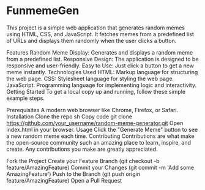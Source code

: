# FunmemeGen
This project is a simple web application that generates random memes using HTML, CSS, and JavaScript. It fetches memes from a predefined list of URLs and displays them randomly when the user clicks a button.

Features
Random Meme Display: Generates and displays a random meme from a predefined list.
Responsive Design: The application is designed to be responsive and user-friendly.
Easy to Use: Just click a button to get a new meme instantly.
Technologies Used
HTML: Markup language for structuring the web page.
CSS: Stylesheet language for styling the web page.
JavaScript: Programming language for implementing logic and interactivity.
Getting Started
To get a local copy up and running, follow these simple example steps.

Prerequisites
A modern web browser like Chrome, Firefox, or Safari.
Installation
Clone the repo
sh
Copy code
git clone https://github.com/your_username/random-meme-generator.git
Open index.html in your browser.
Usage
Click the "Generate Meme" button to see a new random meme each time.
Contributing
Contributions are what make the open-source community such an amazing place to learn, inspire, and create. Any contributions you make are greatly appreciated.

Fork the Project
Create your Feature Branch (git checkout -b feature/AmazingFeature)
Commit your Changes (git commit -m 'Add some AmazingFeature')
Push to the Branch (git push origin feature/AmazingFeature)
Open a Pull Request
